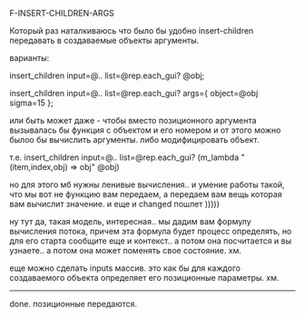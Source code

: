 F-INSERT-CHILDREN-ARGS

Который раз наталкиваюсь что было бы удобно 
insert-children передавать в создаваемые объекты аргументы.

варианты:

insert_children input=@.. list=@rep.each_gui? @obj;

insert_children input=@.. list=@rep.each_gui? args={ object=@obj sigma=15 };

или быть может даже - чтобы вместо позиционного аргумента вызывалась бы функция с объектом и его номером
и от этого можно былоо бы вычислить аргументы. либо модифицировать объект.

т.е.
insert_children input=@.. list=@rep.each_gui? (m_lambda "(item,index,obj) => obj" @obj)

но для этого мб нужны ленивые вычисления.. и умение работы такой, что мы вот не функцию вам передаем,
а передаем вам вещь которая вам вычислит значение.
и еще и changed пошлет )))))

ну тут да, такая модель, интересная.. мы дадим вам формулу вычисления потока, причем эта формула будет процесс определять,
но для его старта сообщите еще и контекст.. а потом она посчитается и вы узнаете.. а потом она может поменять свое состояние.
хм.

еще можно сделать inputs массив. это как бы для каждого создаваемого объекта определяет его позиционные параметры.
хм.

-----
done. позиционные передаются.